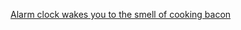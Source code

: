 ---
layout: post
wordpress_id: 1349
wordpress_url: http://noesbueno.com/archives/1349
date: '2011-11-29 16:02:45 -0600'
date_gmt: '2011-11-29 21:02:45 -0600'
body: |
  <p><a href="http://feedproxy.google.com/~r/LostAtEMinor/~3/AeUKrmY0-lM/">Alarm clock wakes you to the smell of cooking bacon</a></p>
---